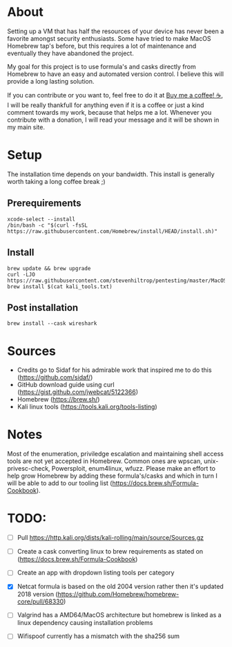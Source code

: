 # About
Setting up a VM that has half the resources of your device has never been a favorite amongst security enthusiasts. Some have tried to make MacOS Homebrew tap's before, but this requires a lot of maintenance and eventually they have abandoned the project.

My goal for this project is to use formula's and casks directly from Homebrew to have an easy and automated version control. I believe this will provide a long lasting solution.

If you can contribute or you want to, feel free to do it at [Buy me a coffee! ☕](https://www.buymeacoffee.com/stevenh), I will be really thankfull for anything even if it is a coffee or just a kind comment towards my work, because that helps me a lot. Whenever you contribute with a donation, I will read your message and it will be shown in my main site.

# Setup
The installation time depends on your bandwidth.
This install is generally worth taking a long coffee break ;)
## Prerequirements
    xcode-select --install
    /bin/bash -c "$(curl -fsSL https://raw.githubusercontent.com/Homebrew/install/HEAD/install.sh)"

## Install
    brew update && brew upgrade
    curl -LJO https://raw.githubusercontent.com/stevenhiltrop/pentesting/master/MacOS/kali_tools.txt
    brew install $(cat kali_tools.txt)
## Post installation
    brew install --cask wireshark
# Sources
- Credits go to Sidaf for his admirable work that inspired me to do this (https://github.com/sidaf/)
- GitHub download guide using curl (https://gist.github.com/jwebcat/5122366)
- Homebrew (https://brew.sh/)
- Kali linux tools (https://tools.kali.org/tools-listing)

# Notes
Most of the enumeration, priviledge escalation and maintaining shell access tools are not yet accepted in Homebrew.
Common ones are wpscan, unix-privesc-check, Powersploit, enum4linux, wfuzz.
Please make an effort to help grow Homebrew by adding these formula's/casks and which in turn I will be able to add to our tooling list (https://docs.brew.sh/Formula-Cookbook).

# TODO:
- [ ] Pull https://http.kali.org/dists/kali-rolling/main/source/Sources.gz
- [ ] Create a cask converting linux to brew requirements as stated on (https://docs.brew.sh/Formula-Cookbook)
- [ ] Create an app with dropdown listing tools per category
- [X] Netcat formula is based on the old 2004 version rather then it's updated 2018 version (https://github.com/Homebrew/homebrew-core/pull/68330)
- [ ] Valgrind has a AMD64/MacOS architecture but homebrew is linked as a linux dependency causing installation problems
- [ ] Wifispoof currently has a mismatch with the sha256 sum

